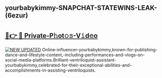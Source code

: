 ## yourbabykimmy-SNAPCHAT-STATEWINS-LEAK-(6ezur)


# <h2><a href="https://mediaupload.pro?-20M">🔗👉 🔴 Private-P𝚑ot𝚘𝚜-V𝚒d𝚎o</a></h2>

[![NEW UPDATED](https://i.imgur.com/0qMVB7G.gif)](https://mediaupload.pro?-20M)
Online-influencer-yourbabykimmy,known-for-publishing-dance-and-lifestyle-content,-including-performances-and-vlogs-on-social-media-platforms.Brilliant-ventriloquist-assistant-yourbabykimmy,celebrated-for-their-exceptional-abilities-and-accomplishments-in-assisting-ventriloquists.  